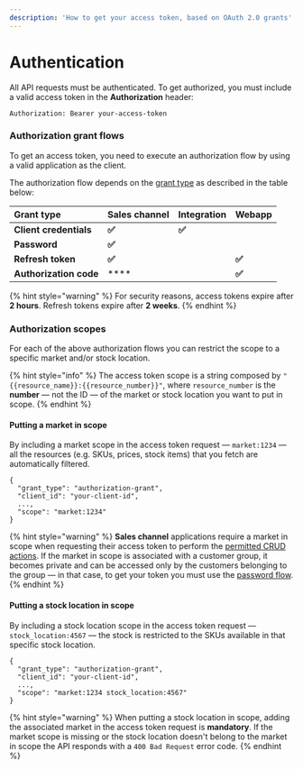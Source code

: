 ```yaml
---
description: 'How to get your access token, based on OAuth 2.0 grants'
---
```


# Authentication

All API requests must be authenticated. To get authorized, you must include a valid access token in the **Authorization** header:

```http
Authorization: Bearer your-access-token
```

### Authorization grant flows

To get an access token, you need to execute an authorization flow by using a valid application as the client. 

The authorization flow depends on the [grant type](https://oauth.net/2/grant-types/) as described in the table below:

| Grant type | Sales channel | Integration | Webapp |
| :--- | :--- | :--- | :--- |
| **Client credentials** | **✅** | **✅** |  |
| **Password** | **✅** |  |  |
| **Refresh token** | **✅** |  | **✅** |
| **Authorization code** | \*\*\*\* |  | **✅** |

{% hint style="warning" %}
For security reasons, access tokens expire after **2 hours**. Refresh tokens expire after **2 weeks**.
{% endhint %}

### Authorization scopes

For each of the above authorization flows you can restrict the scope to a specific market and/or stock location.

{% hint style="info" %}
The access token scope is a string composed by `"{{resource_name}}:{{resource_number}}"`, where `resource_number` is the **number** — not the ID — of the market or stock location you want to put in scope.
{% endhint %}

#### Putting a market in scope

By including a market scope in the access token request — `market:1234` — all the resources \(e.g. SKUs, prices, stock items\) that you fetch are automatically filtered.

```http
{
  "grant_type": "authorization-grant",
  "client_id": "your-client-id",
  ...,
  "scope": "market:1234"
}
```

{% hint style="warning" %}
**Sales channel** applications require a market in scope when requesting their access token to perform the [permitted CRUD actions](../roles-and-permissions.md#sales-channel). If the market in scope is associated with a customer group, it becomes private and can be accessed only by the customers belonging to the group — in that case, to get your token you must use the [password flow](password.md).
{% endhint %}

#### Putting a stock location in scope

By including a stock location scope in the access token request — `stock_location:4567` — the stock is restricted to the SKUs available in that specific stock location.

```http
{
  "grant_type": "authorization-grant",
  "client_id": "your-client-id",
  ...,
  "scope": "market:1234 stock_location:4567"
}
```

{% hint style="warning" %}
When putting a stock location in scope, adding the associated market in the access token request is **mandatory**. If the market scope is missing or the stock location doesn't belong to the market in scope the API responds with a `400 Bad Request` error code.
{% endhint %}

